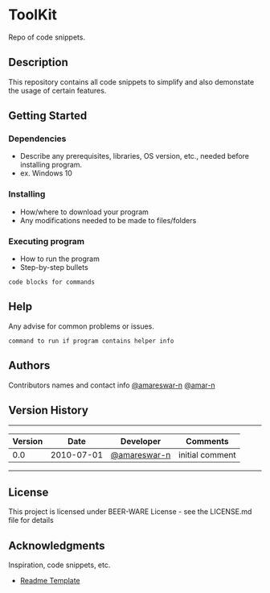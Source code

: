 # ToolKit
Repo of code snippets.

## Description
This repository contains all code snippets to simplify and also demonstate the usage of certain features.

## Getting Started

### Dependencies

* Describe any prerequisites, libraries, OS version, etc., needed before installing program.
* ex. Windows 10

### Installing

* How/where to download your program
* Any modifications needed to be made to files/folders

### Executing program

* How to run the program
* Step-by-step bullets
```
code blocks for commands
```

## Help

Any advise for common problems or issues.
```
command to run if program contains helper info
```

## Authors

Contributors names and contact info
 [@amareswar-n](https://twitter.com/amareswarn)
 [@amar-n](https://twitter.com/amareswarn)


## Version History

---
| Version | Date   | Developer | Comments |
| ------  | ------ | ------    | ------   |
| 0.0 | 2010-07-01 | [@amareswar-n](https://github.com/amareswar-n) | initial comment
---

## License

This project is licensed under BEER-WARE License - see the LICENSE.md file for details

## Acknowledgments

Inspiration, code snippets, etc.
* [Readme Template](https://gist.github.com/DomPizzie/7a5ff55ffa9081f2de27c315f5018afc)
